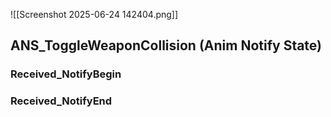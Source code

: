 ![[Screenshot 2025-06-24 142404.png]]
## ANS_ToggleWeaponCollision (Anim Notify State)

### Received_NotifyBegin

### Received_NotifyEnd